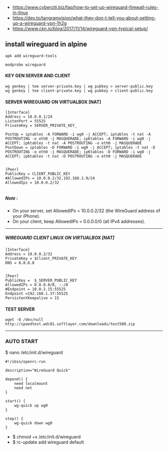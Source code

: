 * https://www.cyberciti.biz/faq/how-to-set-up-wireguard-firewall-rules-in-linux
* https://dev.to/tangramvision/what-they-don-t-tell-you-about-setting-up-a-wireguard-vpn-1h2g
* https://www.ckn.io/blog/2017/11/14/wireguard-vpn-typical-setup/


## install wireguard in alpine
```
apk add wireguard-tools

modprobe wireguard

```

#### KEY GEN SERVER AND CLIENT
```
wg genkey | tee server-private.key | wg pubkey > server-public.key
wg genkey | tee client-private.key | wg pubkey > client-public.key
```
#### SERVER WIREGUARD ON VIRTUALBOX [NAT] 
```
[Interface]
Address = 10.0.0.1/24
ListenPort = 55525
PrivateKey = SERVER_PRIVATE_KEY_

PostUp = iptables -A FORWARD -i wg0 -j ACCEPT; iptables -t nat -A POSTROUTING -o eth0 -j MASQUERADE; ip6tables -A FORWARD -i wg0 -j ACCEPT; ip6tables -t nat -A POSTROUTING -o eth0 -j MASQUERADE
PostDown = iptables -D FORWARD -i wg0 -j ACCEPT; iptables -t nat -D POSTROUTING -o eth0 -j MASQUERADE; ip6tables -D FORWARD -i wg0 -j ACCEPT; ip6tables -t nat -D POSTROUTING -o eth0 -j MASQUERADE
 

[Peer]
PublicKey = CLIENT_PUBLIC_KEY 
#AllowedIPs = 10.0.0.2/32,192.168.1.0/24
AllowedIps = 10.0.0.2/32


```
##### Note :

* On your  server, set AllowedIPs =  10.0.0.2/32 (the WireGuard address of your iPhone).
* On your client, keep AllowedIPs = 0.0.0.0/0 (all IPv4 addresses). 

---
##### WIREGUARD  CLIENT  LINUX ON VIRTUALBOX [NAT]
```
[Interface]
Address = 10.0.0.2/32
PrivateKey = $Client_PRIVATE_KEY
DNS = 8.8.8.8


[Peer]
PublicKey =  $_SERVER_PUBLIC_KEY
AllowedIPs = 0.0.0.0/0, ::/0
#Endpoint = 10.0.2.15:55525
Endpoint =192.168.1.37:55525
PersistentKeepalive = 15
```
#### TEST SERVER
```
wget -O /dev/null http://speedtest.wdc01.softlayer.com/downloads/test500.zip
```
---
### AUTO START 
$ nano /etc/init.d/wireguard
```
#!/sbin/openrc-run

description="WireGuard Quick"

depend() {
    need localmount
    need net
}

start() {
    wg-quick up wg0
}

stop() {
    wg-quick down wg0
}
```
* $ chmod +x /etc/init.d/wireguard
* $ rc-update add wireguard default

